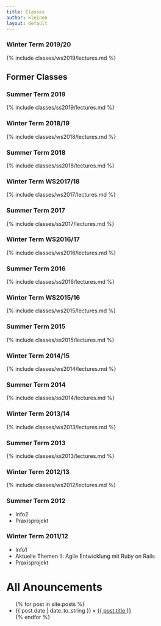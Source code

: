 ```yaml
---
title: Classes
author: kleinen
layout: default
---
```


### Winter Term 2019/20

{% include classes/ws2019/lectures.md %}

## Former Classes

### Summer Term 2019

{% include classes/ss2019/lectures.md %}

### Winter Term 2018/19

{% include classes/ws2018/lectures.md %}

### Summer Term 2018

{% include classes/ss2018/lectures.md %}

###  Winter Term WS2017/18

{% include classes/ws2017/lectures.md %}

### Summer Term 2017

{% include classes/ss2017/lectures.md %}

###  Winter Term WS2016/17

{% include classes/ws2016/lectures.md %}

### Summer Term 2016

{% include classes/ss2016/lectures.md %}

### Winter Term WS2015/16

{% include classes/ws2015/lectures.md %}

### Summer Term 2015

{% include classes/ss2015/lectures.md %}

### Winter Term 2014/15

{% include classes/ws2014/lectures.md %}

### Summer Term 2014

{% include classes/ss2014/lectures.md %}

### Winter Term 2013/14

{% include classes/ws2013/lectures.md %}

### Summer Term 2013

{% include classes/ss2013/lectures.md %}

### Winter Term 2012/13

{% include classes/ws2012/lectures.md %}

### Summer Term 2012

- Info2
- Praxisprojekt

### Winter Term 2011/12

- Info1
- Aktuelle Themen II: Agile Entwicklung mit Ruby on Rails
- Praxisprojekt


<div id="home">
  <h1>All Anouncements</h1>
  <ul class="posts">
    {% for post in site.posts %}
      <li><span>{{ post.date | date_to_string }}</span> &raquo; <a href="{{ post.url }}">{{ post.title }}</a></li>
    {% endfor %}
  </ul>
</div>
